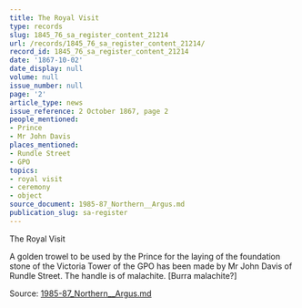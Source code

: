 ```yaml
---
title: The Royal Visit
type: records
slug: 1845_76_sa_register_content_21214
url: /records/1845_76_sa_register_content_21214/
record_id: 1845_76_sa_register_content_21214
date: '1867-10-02'
date_display: null
volume: null
issue_number: null
page: '2'
article_type: news
issue_reference: 2 October 1867, page 2
people_mentioned:
- Prince
- Mr John Davis
places_mentioned:
- Rundle Street
- GPO
topics:
- royal visit
- ceremony
- object
source_document: 1985-87_Northern__Argus.md
publication_slug: sa-register
---
```


The Royal Visit

A golden trowel to be used by the Prince for the laying of the foundation stone of the Victoria Tower of the GPO has been made by Mr John Davis of Rundle Street.  The handle is of malachite.  [Burra malachite?]

Source: [1985-87_Northern__Argus.md](/downloads/markdown/1985-87_Northern__Argus.md)
